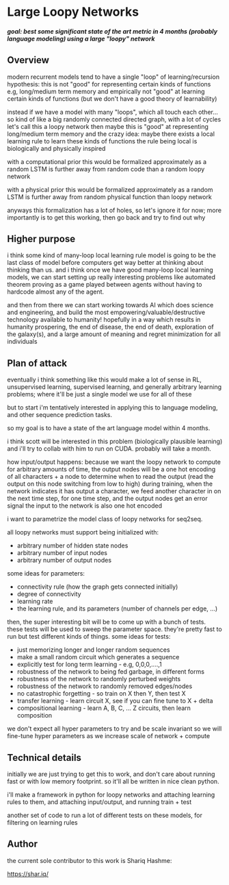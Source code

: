 # Large Loopy Networks
##### goal: best some significant state of the art metric in 4 months (probably language modeling) using a large "loopy" network

## Overview

modern recurrent models tend to have a single "loop" of learning/recursion
hypothesis: this is not "good" for representing certain kinds of functions
e.g, long/medium term memory
and empirically not "good" at learning certain kinds of functions
(but we don't have a good theory of learnability)

instead if we have a model with many "loops", which all touch each other...
so kind of like a big randomly connected directed graph, with a lot of cycles
let's call this a loopy network
then maybe this is "good" at representing long/medium term memory
and the crazy idea:
maybe there exists a local learning rule to learn these kinds of functions
the rule being local is biologically and physically inspired

with a computational prior this would be formalized approximately as
a random LSTM is further away from random code than a random loopy network

with a physical prior this would be formalized approximately as
a random LSTM is further away from random physical function than loopy network

anyways this formalization has a lot of holes, so let's ignore it for now;
more importantly is to get this working, then go back and try to find out why


## Higher purpose

i think some kind of many-loop local learning rule model is going to be the
last class of model before computers get way better at thinking about thinking
than us. and i think once we have good many-loop local learning models, we can
start setting up really interesting problems like automated theorem proving as
a game played between agents without having to hardcode almost any of the agent.

and then from there we can start working towards AI which does science and
engineering, and build the most empowering/valuable/destructive technology
available to humanity! hopefully in a way which results in humanity prospering,
the end of disease, the end of death, exploration of the galaxy(s), and a large
amount of meaning and regret minimization for all individuals


## Plan of attack

eventually i think something like this would make a lot of sense in RL,
unsupervised learning, supervised learning, and generally arbitrary learning
problems; where it'll be just a single model we use for all of these

but to start i'm tentatively interested in applying this to language modeling,
and other sequence prediction tasks.

so my goal is to have a state of the art language model within 4 months.

i think scott will be interested in this problem (biologically plausible
learning) and i'll try to collab with him to run on CUDA. probably will take a
month.

how input/output happens:
because we want the loopy network to compute for arbitrary amounts of time,
the output nodes will be a one hot encoding of all characters + a node to
determine when to read the output (read the output on this node switching from
low to high)
during training, when the network indicates it has output a character, we feed
another character in on the next time step, for one time step, and the output
nodes get an error signal
the input to the network is also one hot encoded

i want to parametrize the model class of loopy networks for seq2seq.

all loopy networks must support being initialized with:
- arbitrary number of hidden state nodes
- arbitrary number of input nodes
- arbitrary number of output nodes

some ideas for parameters:
- connectivity rule (how the graph gets connected initially)
- degree of connectivity
- learning rate
- the learning rule, and its parameters (number of channels per edge, ...)

then, the super interesting bit will be to come up with a bunch of tests.
these tests will be used to sweep the parameter space.
they're pretty fast to run but test different kinds of things.
some ideas for tests:
- just memorizing longer and longer random sequences
- make a small random circuit which generates a sequence
- explicitly test for long term learning - e.g, 0,0,0,....,1
- robustness of the network to being fed garbage, in different forms
- robustness of the network to randomly perturbed weights
- robustness of the network to randomly removed edges/nodes
- no catastrophic forgetting - so train on X then Y, then test X
- transfer learning - learn circuit X, see if you can fine tune to X + delta
- compositional learning - learn A, B, C, ... Z circuits, then learn composition

we don't expect all hyper parameters to try and be scale invariant
so we will fine-tune hyper parameters as we increase scale of network + compute


## Technical details

initially we are just trying to get this to work, and don't care about running
fast or with low memory footprint. so it'll all be written in nice clean python.

i'll make a framework in python for loopy networks and attaching learning rules
to them, and attaching input/output, and running train + test

another set of code to run a lot of different tests on these models, for
filtering on learning rules


## Author

the current sole contributor to this work is Shariq Hashme:

https://shar.iq/
